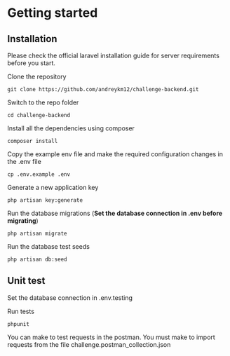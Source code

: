 
# Getting started

## Installation

Please check the official laravel installation guide for server requirements before you start.

Clone the repository

    git clone https://github.com/andreykm12/challenge-backend.git

Switch to the repo folder

    cd challenge-backend

Install all the dependencies using composer

    composer install

Copy the example env file and make the required configuration changes in the .env file

    cp .env.example .env

Generate a new application key

    php artisan key:generate

Run the database migrations (**Set the database connection in .env before migrating**)

    php artisan migrate

Run the database test seeds

    php artisan db:seed

## Unit test

Set the database connection in .env.testing

Run tests

    phpunit

You can make to test requests in the postman.
You must make to import requests from the file challenge.postman_collection.json 
